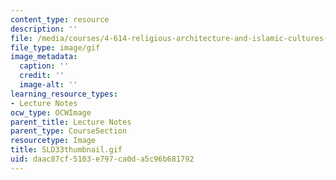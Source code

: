 ```yaml
---
content_type: resource
description: ''
file: /media/courses/4-614-religious-architecture-and-islamic-cultures-fall-2002/daac87cf5103e797ca0da5c96b681792_SLD33thumbnail.gif
file_type: image/gif
image_metadata:
  caption: ''
  credit: ''
  image-alt: ''
learning_resource_types:
- Lecture Notes
ocw_type: OCWImage
parent_title: Lecture Notes
parent_type: CourseSection
resourcetype: Image
title: SLD33thumbnail.gif
uid: daac87cf-5103-e797-ca0d-a5c96b681792
---
```

